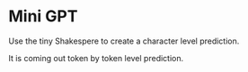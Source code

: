 # Mini GPT

Use the tiny Shakespere to create a character level prediction.

It is coming out token by token level prediction.


